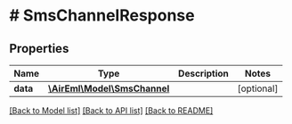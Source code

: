 # # SmsChannelResponse

## Properties

Name | Type | Description | Notes
------------ | ------------- | ------------- | -------------
**data** | [**\AirEml\Model\SmsChannel**](SmsChannel.md) |  | [optional]

[[Back to Model list]](../../README.md#models) [[Back to API list]](../../README.md#endpoints) [[Back to README]](../../README.md)
